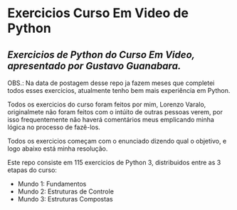 # Exercicios Curso Em Video de Python
## _Exercicios de Python do Curso Em Video, apresentado por Gustavo Guanabara._
OBS.: Na data de postagem desse repo ja fazem meses que completei todos esses exercicios, atualmente tenho bem mais experiência em Python.

Todos os exercicios do curso foram feitos por mim, Lorenzo Varalo, originalmete não foram feitos com o intúito de outras pessoas verem, 
por isso frequentemente não haverá comentários meus emplicando minha lógica no processo de fazê-los.

Todos os exercicios começam com o enunciado dizendo qual o objetivo, e logo abaixo está minha resolução.

Este repo consiste em 115 exercicios de Python 3, distribuidos entre as 3 etapas do curso:
- Mundo 1: Fundamentos
- Mundo 2: Estruturas de Controle
- Mundo 3: Estruturas Compostas
